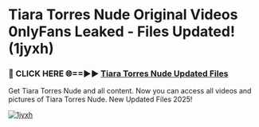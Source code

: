 # Tiara Torres Nude Original Videos 0nlyFans Leaked - Files Updated! (1jyxh)

<h3>🔴 CLICK HERE 🌐==►► <a href="https://tinyurl.com/5h6xmrr3" rel="nofollow">Tiara Torres Nude Updated Files</a></h3>

Get Tiara Torres Nude and all content. Now you can access all videos and pictures of Tiara Torres Nude. New Updated Files 2025!

[![1jyxh](https://i.imgur.com/KVD873Z.gif)](https://tinyurl.com/5h6xmrr3)
